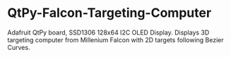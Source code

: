 # QtPy-Falcon-Targeting-Computer

Adafruit QtPy board, SSD1306 128x64 I2C OLED Display.
Displays 3D targeting computer from Millenium Falcon with 2D targets following Bezier Curves.
